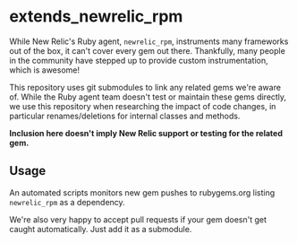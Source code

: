 # extends_newrelic_rpm
While New Relic's Ruby agent, `newrelic_rpm`, instruments many frameworks out of the box, it can't cover every gem out there. Thankfully, many people in the community have stepped up to provide custom instrumentation, which is awesome!

This repository uses git submodules to link any related gems we're aware of. While the Ruby agent team doesn't test or maintain these gems directly, we use this repository when researching the impact of code changes, in particular renames/deletions for internal classes and methods.

**Inclusion here doesn't imply New Relic support or testing for the related gem.**

## Usage
An automated scripts monitors new gem pushes to rubygems.org listing `newrelic_rpm` as a dependency.

We're also very happy to accept pull requests if your gem doesn't get caught automatically. Just add it as a submodule.

